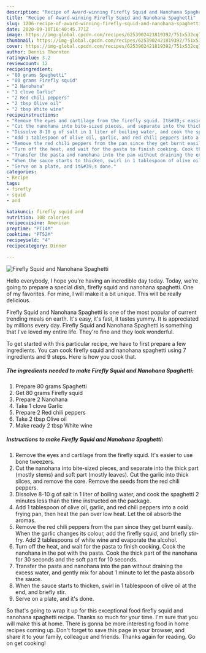 ```yaml
---
description: "Recipe of Award-winning Firefly Squid and Nanohana Spaghetti"
title: "Recipe of Award-winning Firefly Squid and Nanohana Spaghetti"
slug: 1206-recipe-of-award-winning-firefly-squid-and-nanohana-spaghetti
date: 2020-09-10T16:40:45.771Z
image: https://img-global.cpcdn.com/recipes/6253902421819392/751x532cq70/firefly-squid-and-nanohana-spaghetti-recipe-main-photo.jpg
thumbnail: https://img-global.cpcdn.com/recipes/6253902421819392/751x532cq70/firefly-squid-and-nanohana-spaghetti-recipe-main-photo.jpg
cover: https://img-global.cpcdn.com/recipes/6253902421819392/751x532cq70/firefly-squid-and-nanohana-spaghetti-recipe-main-photo.jpg
author: Dennis Thornton
ratingvalue: 3.2
reviewcount: 12
recipeingredient:
- "80 grams Spaghetti"
- "80 grams Firefly squid"
- "2 Nanohana"
- "1 clove Garlic"
- "2 Red chili peppers"
- "2 tbsp Olive oil"
- "2 tbsp White wine"
recipeinstructions:
- "Remove the eyes and cartilage from the firefly squid. It&#39;s easier to use bone tweezers."
- "Cut the nanohana into bite-sized pieces, and separate into the thick part (mostly stems) and soft part (mostly leaves). Cut the garlic into thick slices, and remove the core. Remove the seeds from the red chili peppers."
- "Dissolve 8-10 g of salt in 1 liter of boiling water, and cook the spaghetti 2 minutes less than the time instructed on the package."
- "Add 1 tablespoon of olive oil, garlic, and red chili peppers into a cold frying pan, then heat the pan over low heat. Let the oil absorb the aromas."
- "Remove the red chili peppers from the pan since they get burnt easily. When the garlic changes its colour, add the firefly squid, and briefly stir-fry. Add 2 tablespoons of white wine and evaporate the alcohol."
- "Turn off the heat, and wait for the pasta to finish cooking. Cook the nanohana in the pot with the pasta. Cook the thick part of the nanohana for 30 seconds and the soft part for 10 seconds."
- "Transfer the pasta and nanohana into the pan without draining the excess water, and gently mix for about 1 minute to let the pasta absorb the sauce."
- "When the sauce starts to thicken, swirl in 1 tablespoon of olive oil at the end, and briefly stir."
- "Serve on a plate, and it&#39;s done."
categories:
- Recipe
tags:
- firefly
- squid
- and

katakunci: firefly squid and 
nutrition: 108 calories
recipecuisine: American
preptime: "PT14M"
cooktime: "PT52M"
recipeyield: "4"
recipecategory: Dinner

---
```



![Firefly Squid and Nanohana Spaghetti](https://img-global.cpcdn.com/recipes/6253902421819392/751x532cq70/firefly-squid-and-nanohana-spaghetti-recipe-main-photo.jpg)

Hello everybody, I hope you're having an incredible day today. Today, we're going to prepare a special dish, firefly squid and nanohana spaghetti. One of my favorites. For mine, I will make it a bit unique. This will be really delicious.



Firefly Squid and Nanohana Spaghetti is one of the most popular of current trending meals on earth. It's easy, it's fast, it tastes yummy. It is appreciated by millions every day. Firefly Squid and Nanohana Spaghetti is something that I've loved my entire life. They're fine and they look wonderful.


To get started with this particular recipe, we have to first prepare a few ingredients. You can cook firefly squid and nanohana spaghetti using 7 ingredients and 9 steps. Here is how you cook that.

<!--inarticleads1-->

##### The ingredients needed to make Firefly Squid and Nanohana Spaghetti:

1. Prepare 80 grams Spaghetti
1. Get 80 grams Firefly squid
1. Prepare 2 Nanohana
1. Take 1 clove Garlic
1. Prepare 2 Red chili peppers
1. Take 2 tbsp Olive oil
1. Make ready 2 tbsp White wine




<!--inarticleads2-->

##### Instructions to make Firefly Squid and Nanohana Spaghetti:

1. Remove the eyes and cartilage from the firefly squid. It&#39;s easier to use bone tweezers.
1. Cut the nanohana into bite-sized pieces, and separate into the thick part (mostly stems) and soft part (mostly leaves). Cut the garlic into thick slices, and remove the core. Remove the seeds from the red chili peppers.
1. Dissolve 8-10 g of salt in 1 liter of boiling water, and cook the spaghetti 2 minutes less than the time instructed on the package.
1. Add 1 tablespoon of olive oil, garlic, and red chili peppers into a cold frying pan, then heat the pan over low heat. Let the oil absorb the aromas.
1. Remove the red chili peppers from the pan since they get burnt easily. When the garlic changes its colour, add the firefly squid, and briefly stir-fry. Add 2 tablespoons of white wine and evaporate the alcohol.
1. Turn off the heat, and wait for the pasta to finish cooking. Cook the nanohana in the pot with the pasta. Cook the thick part of the nanohana for 30 seconds and the soft part for 10 seconds.
1. Transfer the pasta and nanohana into the pan without draining the excess water, and gently mix for about 1 minute to let the pasta absorb the sauce.
1. When the sauce starts to thicken, swirl in 1 tablespoon of olive oil at the end, and briefly stir.
1. Serve on a plate, and it&#39;s done.




So that's going to wrap it up for this exceptional food firefly squid and nanohana spaghetti recipe. Thanks so much for your time. I'm sure that you will make this at home. There is gonna be more interesting food in home recipes coming up. Don't forget to save this page in your browser, and share it to your family, colleague and friends. Thanks again for reading. Go on get cooking!
